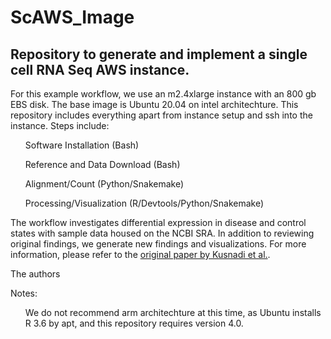 # ScAWS_Image

## Repository to generate and implement a single cell RNA Seq AWS instance.

For this example workflow, we use an m2.4xlarge instance with an 800 gb EBS disk. The base image is Ubuntu 20.04 on intel architechture. This repository includes everything apart from instance setup and ssh into the instance. Steps include:

<ul>Software Installation (Bash)</ul>
<ul>Reference and Data Download (Bash)</ul>
<ul>Alignment/Count (Python/Snakemake)</ul>
<ul>Processing/Visualization (R/Devtools/Python/Snakemake)</ul>

The workflow investigates differential expression in disease and control states with sample data housed on the NCBI SRA. In addition to reviewing original findings, we generate new findings and visualizations. For more information, please refer to the [original paper by Kusnadi et al.](https://immunology.sciencemag.org/content/6/55/eabe4782).

The authors 

Notes: 
<ul> We do not recommend arm architechture at this time, as Ubuntu installs R 3.6 by apt, and this repository requires version 4.0. </ul>